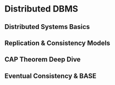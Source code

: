 # Distributed DBMS

## Distributed Systems Basics  

## Replication & Consistency Models  

## CAP Theorem Deep Dive  

## Eventual Consistency & BASE  
